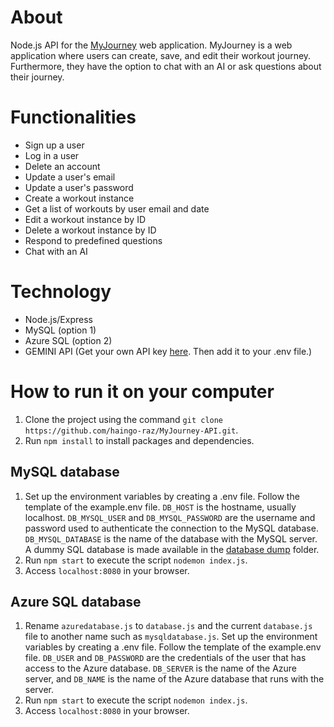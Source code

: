 # About 
Node.js API for the [MyJourney](https://github.com/haingo-raz/MyJourney) web application.
MyJourney is a web application where users can create, save, and edit their workout journey. Furthermore, they have the option to chat with an AI or ask questions about their journey.

# Functionalities
- Sign up a user
- Log in a user
- Delete an account
- Update a user's email
- Update a user's password
- Create a workout instance
- Get a list of workouts by user email and date
- Edit a workout instance by ID
- Delete a workout instance by ID
- Respond to predefined questions
- Chat with an AI

# Technology
- Node.js/Express
- MySQL (option 1)
- Azure SQL (option 2)
- GEMINI API (Get your own API key [here](https://ai.google.dev/gemini-api/docs/api-key). Then add it to your .env file.)

# How to run it on your computer
1. Clone the project using the command `git clone https://github.com/haingo-raz/MyJourney-API.git`.
2. Run `npm install` to install packages and dependencies.

## MySQL database
1. Set up the environment variables by creating a .env file. Follow the template of the example.env file. `DB_HOST` is the hostname, usually localhost. `DB_MYSQL_USER` and `DB_MYSQL_PASSWORD` are the username and password used to authenticate the connection to the MySQL database. `DB_MYSQL_DATABASE` is the name of the database with the MySQL server. A dummy SQL database is made available in the [database dump](/database_dump) folder.
2. Run `npm start` to execute the script `nodemon index.js`.
3. Access `localhost:8080` in your browser.

## Azure SQL database
1. Rename `azuredatabase.js` to `database.js` and the current `database.js` file to another name such as `mysqldatabase.js`. Set up the environment variables by creating a .env file. Follow the template of the example.env file. `DB_USER` and `DB_PASSWORD` are the credentials of the user that has access to the Azure database. `DB_SERVER` is the name of the Azure server, and `DB_NAME` is the name of the Azure database that runs with the server.
2. Run `npm start` to execute the script `nodemon index.js`.
3. Access `localhost:8080` in your browser.